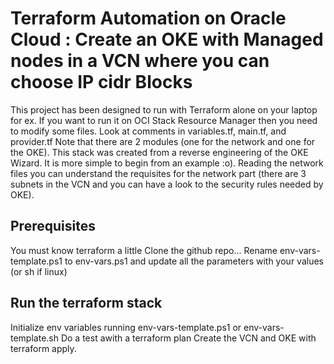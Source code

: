 # Terraform Automation on Oracle Cloud : Create an OKE with Managed nodes in a VCN where you can choose IP cidr Blocks

This project has been designed to run with Terraform alone on your laptop for ex. If you want to run it on OCI Stack Resource Manager then you need to modify some files. Look at comments in variables.tf, main.tf, and provider.tf
Note that there are 2 modules (one for the network and one for the OKE). This stack was created from a reverse engineering of the OKE Wizard. It is more simple to begin from an example :o).
Reading the network files you can understand the requisites for the network part (there are 3 subnets in the VCN and you can have a look to the security rules needed by OKE). 

## Prerequisites

You must know terraform a little
Clone the github repo...
Rename env-vars-template.ps1 to env-vars.ps1 and update all the parameters with your values (or sh if linux)

## Run the terraform stack

Initialize env variables running env-vars-template.ps1 or env-vars-template.sh
Do a test awith a terraform plan
Create the VCN and OKE with terraform apply.